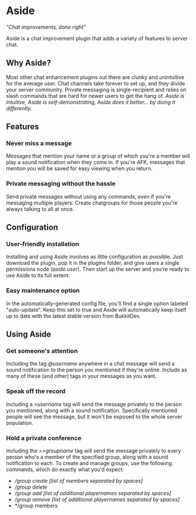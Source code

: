 # Aside
*"Chat improvements, done right"*

Aside is a chat improvement plugin that adds a variety of features to server chat.

## Why Aside?
Most other chat enhancement plugins out there are clunky and unintuitive for the average user. Chat channels take forever to set up, and they divide your server community. Private messaging is single-recipient and relies on slash commands that are hard for newer users to get the hang of.
*Aside is intuitive, Aside is self-demonstrating, Aside does it better... by doing it differently.*

## Features

### Never miss a message
Messages that mention your name or a group of which you're a member will play a sound notification when they come in. If you're AFK, messages that mention you will be saved for easy viewing when you return.

### Private messaging without the hassle
Send private messages without using any commands, even if you're messaging multiple players. Create chatgroups for those people you're always talking to all at once.

## Configuration

### User-friendly installation
Installing and using Aside involves as little configuration as possible. Just download the plugin, pop it in the plugins folder, and give users a single permissions node (*aside.user*). Then start up the server and you're ready to use Aside to its full extent.

### Easy maintenance option
In the automatically-generated config file, you'll find a single option labeled "auto-update". Keep this set to true and Aside will automatically keep itself up to date with the latest stable version from BukkitDev.

## Using Aside

### Get someone's attention
Including the tag *@username* anywhere in a chat message will send a sound notification to the person you mentioned if they're online. Include as many of these (and other) tags in your messages as you want.

### Speak off the record
Including a *>username* tag will send the message privately to the person you mentioned, along with a sound notification. Specifically mentioned people will see the message, but it won't be exposed to the whole server population.

### Hold a private conference
Including the *>>groupname* tag will send the message privately to every person who's a member of the specified group, along with a sound notification to each.
To create and manage groups, use the following commands, which do exactly what you'd expect:
+ */group create  <groupname>              [list of members separated by spaces]*
+ */group delete  <groupname>*
+ */group add     <groupname> <playername> [list of additional playernames separated by spaces]*
+ */group remove  <groupname> <playername> [list of additional playernames separated by spaces]*
+ */group members <groupname>